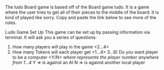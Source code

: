 The ludo Board game is based off of the Board game ludo. It is a game where the user tries to get all of their pieces to the middle of the board. It is kind of played like sorry. Copy and paste the link below to see more of the rules. 

Ludo Game Set Up
This game can be set up by passing information via terminal.
It will ask you a series of questions:
1) How many players will play in the game <2...4>
2) How many Tokens will each player get <1...4>
3...6) Do you want player <X> to be a computer <Y/N> *where <X> represents the player number anywhere from 1...4*
 Y => is against an AI
 N => is against another local player
 
